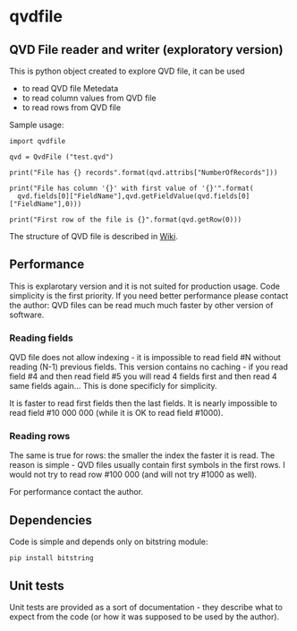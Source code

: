 # qvdfile

## QVD File reader and writer (exploratory version)

This is python object created to explore QVD file, it can be used 

* to read QVD file Metedata
* to read column values from QVD file
* to read rows from QVD file

Sample usage:

```
import qvdfile 

qvd = QvdFile ("test.qvd")

print("File has {} records".format(qvd.attribs["NumberOfRecords"]))

print("File has column '{}' with first value of '{}'".format(
  qvd.fields[0]["FieldName"],qvd.getFieldValue(qvd.fields[0]["FieldName"],0)))
  
print("First row of the file is {}".format(qvd.getRow(0)))
```

The structure of QVD file is described in [Wiki](../../wiki).

## Performance

This is explarotary version and it is not suited for production usage. Code simplicity is the first priority. If you need better performance please contact the author: QVD files can be read much much faster by other version of software.

### Reading fields

QVD file does not allow indexing - it is impossible to read field #N without reading (N-1) previous fields. This version contains no caching - if you read field #4 and then read field #5 you will read 4 fields first and then read 4 same fields again... This is done specificly for simplicity.

It is faster to read first fields then the last fields. It is nearly impossible to read field #10 000 000 (while it is OK to read field #1000).

### Reading rows

The same is true for rows: the smaller the index the faster it is read. The reason is simple - QVD files usually contain first symbols in the first rows. I would not try to read row #100 000 (and will not try #1000 as well).

For performance contact the author.

## Dependencies

Code is simple and depends only on bitstring module:

```pip install bitstring```

## Unit tests

Unit tests are provided as a sort of documentation - they describe what to expect from the code (or how it was supposed to be used by the author).
